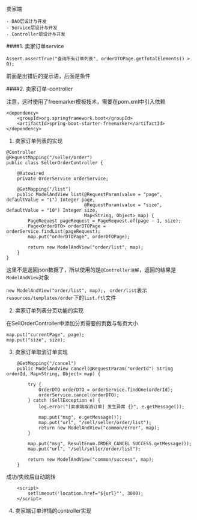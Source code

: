 

   卖家端
   
    - DAO层设计与开发
    - Service层设计与开发
    - Controller层设计与开发
   

####1. 卖家订单service

```
Assert.assertTrue("查询所有订单列表", orderDTOPage.getTotalElements() > 0);
```

前面是出错后的提示语，后面是条件

####2. 卖家订单-controller

注意，这时使用了freemarker模板技术，需要在pom.xml中引入依赖

```
<dependency>
    <groupId>org.springframework.boot</groupId>
    <artifactId>spring-boot-starter-freemarker</artifactId>
</dependency>
```

1. 卖家订单列表的实现

```
@Controller
@RequestMapping("/seller/order")
public class SellerOrderController {

    @Autowired
    private OrderService orderService;

    @GetMapping("/list")
    public ModelAndView list(@RequestParam(value = "page", defaultValue = "1") Integer page,
                             @RequestParam(value = "size", defaultValue = "10") Integer size,
                             Map<String, Object> map) {
        PageRequest pageRequest = PageRequest.of(page - 1, size);
        Page<OrderDTO> orderDTOPage = orderService.findList(pageRequest);
        map.put("orderDTOPage", orderDTOPage);

        return new ModelAndView("order/list", map);
    }
}
```

这里不是返回json数据了，所以使用的是`@Controller注解`，返回的结果是`ModelAndView`对象

`new ModelAndView("order/list", map);`， `order/list`表示`resources/templates/order`下的`list.ftl`文件

2. 卖家订单列表分页功能的实现

在SellOrderController中添加分页需要的页数与每页大小

```
map.put("currentPage", page);
map.put("size", size);
```

3. 卖家订单取消订单实现

```
    @GetMapping("/cancel")
    public ModelAndView cancel(@RequestParam("orderId") String orderId, Map<String, Object> map) {

        try {
            OrderDTO orderDTO = orderService.findOne(orderId);
            orderService.cancel(orderDTO);
        } catch (SellException e) {
            log.error("[卖家端取消订单] 发生异常 {}", e.getMessage());

            map.put("msg", e.getMessage());
            map.put("url", "/sell/seller/order/list");
            return new ModelAndView("common/error", map);
        }

        map.put("msg", ResultEnum.ORDER_CANCEL_SUCCESS.getMessage());
        map.put("url", "/sell/seller/order/list");

        return new ModelAndView("common/success", map);
    }
```

成功/失败后自动跳转

```
    <script>
        setTimeout('location.href="${url}"', 3000);
    </script>
```

4. 卖家端订单详情的controller实现
